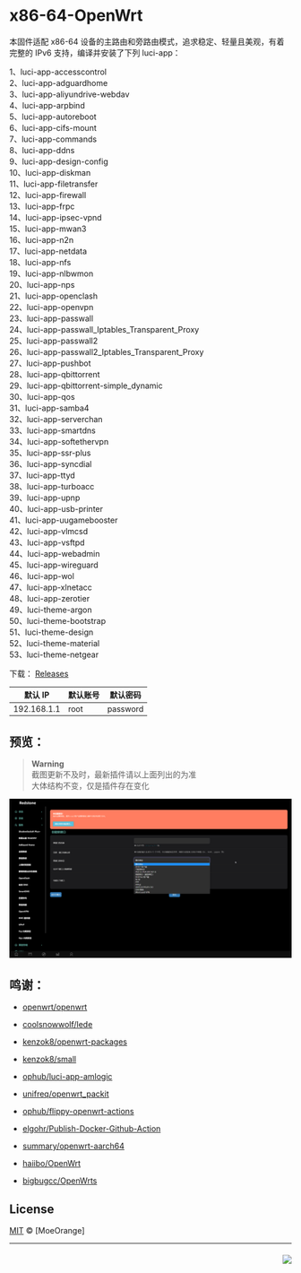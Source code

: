 # x86-64-OpenWrt

本固件适配 x86-64 设备的主路由和旁路由模式，追求稳定、轻量且美观，有着完整的 IPv6 支持，编译并安装了下列 luci-app：

1、luci-app-accesscontrol  
2、luci-app-adguardhome  
3、luci-app-aliyundrive-webdav  
4、luci-app-arpbind  
5、luci-app-autoreboot  
6、luci-app-cifs-mount  
7、luci-app-commands  
8、luci-app-ddns  
9、luci-app-design-config  
10、luci-app-diskman  
11、luci-app-filetransfer  
12、luci-app-firewall  
13、luci-app-frpc  
14、luci-app-ipsec-vpnd  
15、luci-app-mwan3  
16、luci-app-n2n  
17、luci-app-netdata  
18、luci-app-nfs  
19、luci-app-nlbwmon  
20、luci-app-nps  
21、luci-app-openclash  
22、luci-app-openvpn  
23、luci-app-passwall  
24、luci-app-passwall_Iptables_Transparent_Proxy  
25、luci-app-passwall2  
26、luci-app-passwall2_Iptables_Transparent_Proxy  
27、luci-app-pushbot  
28、luci-app-qbittorrent  
29、luci-app-qbittorrent-simple_dynamic  
30、luci-app-qos  
31、luci-app-samba4  
32、luci-app-serverchan  
33、luci-app-smartdns  
34、luci-app-softethervpn  
35、luci-app-ssr-plus  
36、luci-app-syncdial  
37、luci-app-ttyd  
38、luci-app-turboacc  
39、luci-app-upnp  
40、luci-app-usb-printer  
41、luci-app-uugamebooster  
42、luci-app-vlmcsd  
43、luci-app-vsftpd  
44、luci-app-webadmin  
45、luci-app-wireguard  
46、luci-app-wol  
47、luci-app-xlnetacc  
48、luci-app-zerotier  
49、luci-theme-argon  
50、luci-theme-bootstrap  
51、luci-theme-design  
52、luci-theme-material  
53、luci-theme-netgear

下载： [Releases](https://github.com/moemoe-orange/x86-64-OpenWrt/releases)

| 默认 IP     | 默认账号 | 默认密码 |
| ----------- | -------- | -------- |
| 192.168.1.1 | root     | password |

## 预览：

> **Warning**  
> 截图更新不及时，最新插件请以上面列出的为准  
> 大体结构不变，仅是插件存在变化  

<img src="./img/preview-lede.png"/>

## 鸣谢：

- [openwrt/openwrt](https://github.com/openwrt/openwrt)
- [coolsnowwolf/lede](https://github.com/coolsnowwolf/lede)

- [kenzok8/openwrt-packages](https://github.com/kenzok8/openwrt-packages)
- [kenzok8/small](https://github.com/kenzok8/small)
- [ophub/luci-app-amlogic](https://github.com/ophub/luci-app-amlogic)

- [unifreq/openwrt_packit](https://github.com/unifreq/openwrt_packit)
- [ophub/flippy-openwrt-actions](https://github.com/ophub/flippy-openwrt-actions)
- [elgohr/Publish-Docker-Github-Action](https://github.com/elgohr/Publish-Docker-Github-Action)

- [summary/openwrt-aarch64](https://hub.docker.com/r/summary/openwrt-aarch64)
- [haiibo/OpenWrt](https://github.com/haiibo/OpenWrt)
- [bigbugcc/OpenWrts](https://github.com/bigbugcc/OpenWrts)

## License

[MIT](LICENSE) © [MoeOrange]

<hr/>

<div align="right" style=" margin-top:20px">

<a href="https://badges.toozhao.com/stats/01H9AS9VDKAKXEWV8N076FSJ2Z" target="_blank"><img src="https://badges.toozhao.com/badges/01H9AS9VDKAKXEWV8N076FSJ2Z/green.svg"></a>

</div>
